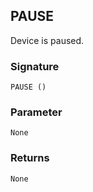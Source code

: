 ## PAUSE

Device is paused.

### Signature

`PAUSE ()`


### Parameter

`None`


### Returns

`None`